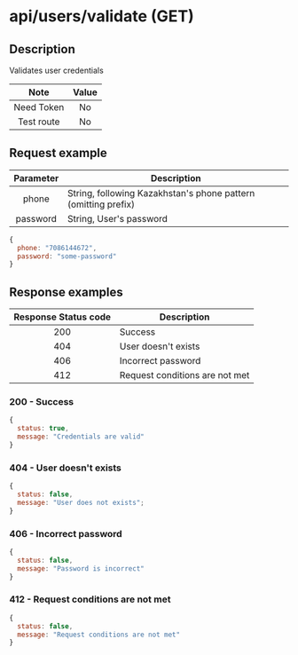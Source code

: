# api/users/validate (GET)

## Description

Validates user credentials

|    Note    | Value |
| :--------: | :---: |
| Need Token |  No   |
| Test route |  No   |

## Request example

| Parameter | Description                                                    |
| :-------: | -------------------------------------------------------------- |
|   phone   | String, following Kazakhstan's phone pattern (omitting prefix) |
| password  | String, User's password                                        |

```js
{
  phone: "7086144672",
  password: "some-password"
}
```

## Response examples

| Response Status code | Description                    |
| :------------------: | ------------------------------ |
|         200          | Success                        |
|         404          | User doesn't exists            |
|         406          | Incorrect password             |
|         412          | Request conditions are not met |

### 200 - Success

```js
{
  status: true,
  message: "Credentials are valid"
}
```

### 404 - User doesn't exists

```js
{
  status: false,
  message: "User does not exists";
}
```

### 406 - Incorrect password

```js
{
  status: false,
  message: "Password is incorrect"
}
```

### 412 - Request conditions are not met

```js
{
  status: false,
  message: "Request conditions are not met"
}
```
